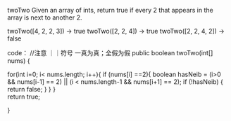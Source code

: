 twoTwo
Given an array of ints, return true if every 2 that appears in the array is next to another 2.

twoTwo([4, 2, 2, 3]) → true
twoTwo([2, 2, 4]) → true
twoTwo([2, 2, 4, 2]) → false

code：
//注意 ｜｜符号 一真为真；全假为假
public boolean twoTwo(int[] nums) {
 
  for(int i=0; i< nums.length; i++){
    if (nums[i] ==2){
      boolean hasNeib = (i>0 && nums[i-1] == 2) || (i < nums.length-1 && nums[i+1] == 2);
      if (!hasNeib) {
       return false;
      }
    }
  }  
  return true;
    
}

